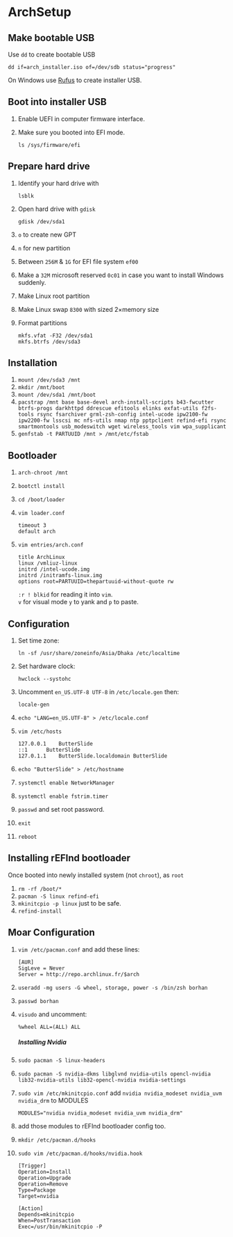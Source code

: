 # ArchSetup

## Make bootable USB

Use `dd` to create bootable USB  
```
dd if=arch_installer.iso of=/dev/sdb status="progress"
```
On Windows use [Rufus](https://rufus.akeo.ie) to create installer USB.

## Boot into installer USB

1. Enable UEFI in computer firmware interface.
1. Make sure you booted into EFI mode.

   ```
   ls /sys/firmware/efi 
   ```
## Prepare hard drive

1. Identify your hard drive with

   ```
   lsblk
   ```
1. Open hard drive with `gdisk`

   ```
   gdisk /dev/sda1
   ```
1. `o` to create new GPT
1. `n` for new partition
1. Between `256M` & `1G` for EFI file system `ef00`
1. Make a `32M` microsoft reserved `0c01` in case you want to install Windows suddenly.
1. Make Linux root partition
1. Make Linux swap `8300` with sized 2×memory size
1. Format partitions

   ```
   mkfs.vfat -F32 /dev/sda1
   mkfs.btrfs /dev/sda3
   ```

## Installation

1. `mount /dev/sda3 /mnt`
1. `mkdir /mnt/boot`
1. `mount /dev/sda1 /mnt/boot`
1. `pacstrap /mnt base base-devel arch-install-scripts b43-fwcutter btrfs-progs darkhttpd ddrescue efitools elinks exfat-utils f2fs-tools rsync fsarchiver grml-zsh-config intel-ucode ipw2100-fw ipw2200-fw lsscsi mc nfs-utils nmap ntp pptpclient refind-efi rsync smartmontools usb_modeswitch wget wireless_tools vim wpa_supplicant`
1. `genfstab -t PARTUUID /mnt > /mnt/etc/fstab`

## Bootloader

1. `arch-chroot /mnt`
1. `bootctl install`
1. `cd /boot/loader`
1. `vim loader.conf`

   ```
   timeout 3
   default arch
   ```
1. `vim entries/arch.conf`

   ```
   title ArchLinux
   linux /vmliuz-linux
   initrd /intel-ucode.img
   initrd /initramfs-linux.img
   options root=PARTUUID=thepartuuid-without-quote rw
   ```

   `:r ! blkid` for reading it into `vim`.  
   `v` for visual mode `y` to yank and `p` to paste.

## Configuration

1. Set time zone:

   `ln -sf /usr/share/zoneinfo/Asia/Dhaka /etc/localtime`
1. Set hardware clock:

   `hwclock --systohc`
1. Uncomment `en_US.UTF-8 UTF-8` in `/etc/locale.gen` then:

   `locale-gen`
1. `echo "LANG=en_US.UTF-8" > /etc/locale.conf`
1. `vim /etc/hosts`
   ```
   127.0.0.1	ButterSlide
   ::1		ButterSlide
   127.0.1.1	ButterSlide.localdomain	ButterSlide
   ```
1. `echo "ButterSlide" > /etc/hostname`
1. `systemctl enable NetworkManager`
1. `systemctl enable fstrim.timer`
1. `passwd` and set root password.
1. `exit`
1. `reboot`

## Installing rEFInd bootloader

Once booted into newly installed system (not `chroot`), 
as `root`
1. `rm -rf /boot/*`
1. `pacman -S linux refind-efi`
1. `mkinitcpio -p linux` just to be safe.
1. `refind-install`

## Moar Configuration

1. `vim /etc/pacman.conf` and add these lines:

   ```
   [AUR]
   SigLeve = Never
   Server = http://repo.archlinux.fr/$arch
   ```
1. `useradd -mg users -G wheel, storage, power -s /bin/zsh borhan`
1. `passwd borhan`
1. `visudo` and uncomment:
   ```
   %wheel ALL=(ALL) ALL
   ```
   ##### Installing Nvidia
1. `sudo pacman -S linux-headers`
1. `sudo pacman -S nvidia-dkms libglvnd nvidia-utils opencl-nvidia lib32-nvidia-utils lib32-opencl-nvidia nvidia-settings`
1. `sudo vim /etc/mkinitcpio.conf` add `nvidia nvidia_modeset nvidia_uvm nvidia_drm` to MODULES
   ```
   MODULES="nvidia nvidia_modeset nvidia_uvm nvidia_drm"
   ```
1. add those modules to rEFInd bootloader config too.
1. `mkdir /etc/pacman.d/hooks`
1. `sudo vim /etc/pacman.d/hooks/nvidia.hook`
   ```
   [Trigger]
   Operation=Install
   Operation=Upgrade
   Operation=Remove
   Type=Package
   Target=nvidia

   [Action]
   Depends=mkinitcpio
   When=PostTransaction
   Exec=/usr/bin/mkinitcpio -P
   ```
